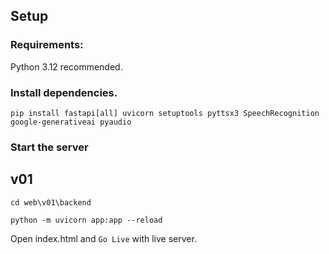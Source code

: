 ## Setup

### Requirements:

Python 3.12 recommended.

### Install dependencies.

```
pip install fastapi[all] uvicorn setuptools pyttsx3 SpeechRecognition google-generativeai pyaudio
```

### Start the server

## v01

```
cd web\v01\backend

python -m uvicorn app:app --reload
```

Open index.html and `Go Live` with live server.
